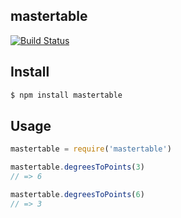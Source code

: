 ## mastertable


[![Build Status][travis-image]][travis-url]

## Install

```bash
$ npm install mastertable
```

## Usage

```js
mastertable = require('mastertable')

mastertable.degreesToPoints(3)
// => 6

mastertable.degreesToPoints(6)
// => 3
```

[travis-image]: https://travis-ci.org/cvinson/mastertable.svg?branch=master
[travis-url]: https://travis-ci.org/cvinson/mastertable

